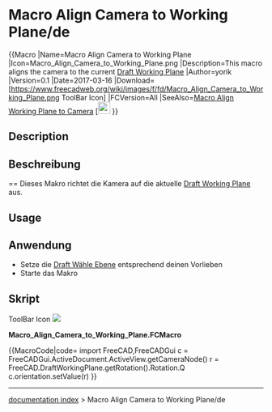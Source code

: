 # Macro Align Camera to Working Plane/de
{{Macro
|Name=Macro Align Camera to Working Plane
|Icon=Macro_Align_Camera_to_Working_Plane.png
|Description=This macro aligns the camera to the current [Draft Working Plane](Draft_SelectPlane.md)
|Author=yorik
|Version=0.1
|Date=2017-03-16
|Download=[https://www.freecadweb.org/wiki/images/f/fd/Macro_Align_Camera_to_Working_Plane.png ToolBar Icon]
|FCVersion=All
|SeeAlso=[Macro Align Working Plane to Camera](Macro_Align_Working_Plane_to_Camera.md) [<img src=images/Macro_Align_Working_Plane_to_Camera.png style="width:24px"> 
}}

## Description


<div class="mw-translate-fuzzy">

## Beschreibung

== Dieses Makro richtet die Kamera auf die aktuelle [Draft Working Plane](Draft_SelectPlane/de.md) aus.


</div>

## Usage


<div class="mw-translate-fuzzy">

## Anwendung

-   Setze die [Draft Wähle Ebene](Draft_SelectPlane/de.md) entsprechend deinen Vorlieben
-   Starte das Makro


</div>

## Skript

ToolBar Icon ![](images/Macro_Align_Camera_to_Working_Plane.png )

**Macro\_Align\_Camera\_to\_Working\_Plane.FCMacro**


{{MacroCode|code=
import FreeCAD,FreeCADGui
c = FreeCADGui.ActiveDocument.ActiveView.getCameraNode()
r = FreeCAD.DraftWorkingPlane.getRotation().Rotation.Q
c.orientation.setValue(r)
}}

---
[documentation index](../README.md) > Macro Align Camera to Working Plane/de

